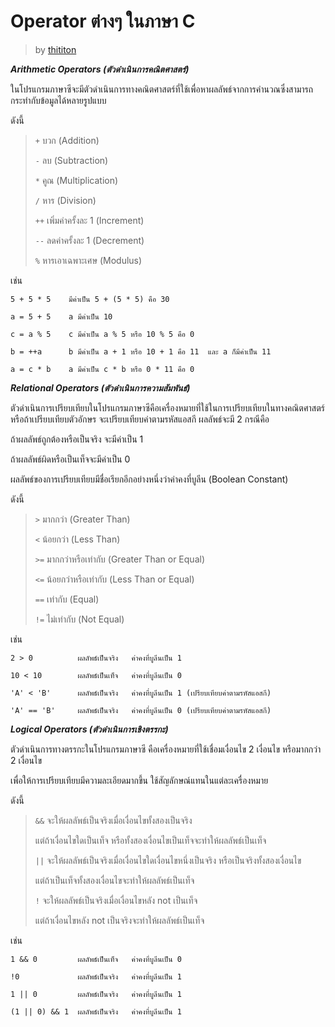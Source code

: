 # Operator ต่างๆ ในภาษา C #
> by [thititon](https://github.com/thititon)

***Arithmetic Operators (ตัวดำเนินการคณิตศาสตร์)***

ในโปรแกรมภาษาซีจะมีตัวดำเนินการทางคณิตศาสตร์ที่ใช้เพื่อหาผลลัพธ์จากการคำนวณซึ่งสามารถกระทำกับข้อมูลได้หลายรูปแบบ

ดังนี้

> `+`       บวก (Addition)  
>
> `-`       ลบ (Subtraction)
>
> `*`       คูณ (Multiplication)
>
> `/`       หาร (Division)
>
> `++`      เพิ่มค่าครั้งละ 1 (Increment)
>
> `--`      ลดค่าครั้งละ 1 (Decrement)
>
> `%`       หารเอาเฉพาะเศษ (Modulus)

เช่น

```
5 + 5 * 5    มีค่าเป็น 5 + (5 * 5) คือ 30

a = 5 + 5    a มีค่าเป็น 10

c = a % 5    c มีค่าเป็น a % 5 หรือ 10 % 5 คือ 0

b = ++a      b มีค่าเป็น a + 1 หรือ 10 + 1 คือ 11  และ a ก็มีค่าเป็น 11

a = c * b    a มีค่าเป็น c * b หรือ 0 * 11 คือ 0
```



***Relational Operators (ตัวดำเนินการความสัมพันธ์)***

ตัวดำเนินการเปรียบเทียบในโปรแกรมภาษาซีคือเครื่องหมายที่ใช้ในการเปรียบเทียบในทางคณิตศาสตร์ หรือถ้าเปรียบเทียบตัวอักษร จะเปรียบเทียบค่าตามรหัสแอสกี ผลลัพธ์จะมี 2 กรณีคือ

ถ้าผลลัพธ์ถูกต้องหรือเป็นจริง จะมีค่าเป็น 1

ถ้าผลลัพธ์ผิดหรือเป็นเท็จจะมีค่าเป็น 0

ผลลัพธ์ของการเปรียบเทียบมีชื่อเรียกอีกอย่างหนึ่งว่าค่าคงที่บูลีน (Boolean Constant)

ดังนี้

> `>` มากกว่า (Greater Than)
>
> `<` น้อยกว่า (Less Than)
>
> `>=` มากกว่าหรือเท่ากับ (Greater Than or Equal)
>
> `<=` น้อยกว่าหรือเท่ากับ (Less Than or Equal)
>
> `==` เท่ากับ (Equal)
>
> `!=` ไม่เท่ากับ (Not Equal)

เช่น

```
2 > 0          ผลลัพธ์เป็นจริง   ค่าคงที่บูลีนเป็น 1

10 < 10        ผลลัพธ์เป็นเท็จ   ค่าคงที่บูลีนเป็น 0

'A' < 'B'      ผลลัพธ์เป็นจริง   ค่าคงที่บูลีนเป็น 1 (เปรียบเทียบค่าตามรหัสแอสกี)

'A' == 'B'     ผลลัพธ์เป็นจริง   ค่าคงที่บูลีนเป็น 0 (เปรียบเทียบค่าตามรหัสแอสกี)
```

***Logical Operators (ตัวดำเนินการเชิงตรรกะ)***

ตัวดำเนินการทางตรรกะในโปรแกรมภาษาซี คือเครื่องหมายที่ใช้เชื่อมเงื่อนไข 2 เงื่อนไข หรือมากกว่า 2 เงื่อนไข

เพื่อให้การเปรียบเทียบมีความละเอียดมากขึ้น ใช้สัญลักษณ์แทนในแต่ละเครื่องหมาย

ดังนี้

> `&&` จะให้ผลลัพธ์เป็นจริงเมื่อเงื่อนไขทั้งสองเป็นจริง
>
> แต่ถ้าเงื่อนไขใดเป็นเท็จ หรือทั้งสองเงื่อนไขเป็นเท็จจะทำให้ผลลัพธ์เป็นเท็จ
>
> `||` จะให้ผลลัพธ์เป็นจริงเมื่อเงื่อนไขใดเงื่อนไขหนึ่งเป็นจริง หรือเป็นจริงทั้งสองเงื่อนไข
>
> แต่ถ้าเป็นเท็จทั้งสองเงื่อนไขจะทำให้ผลลัพธ์เป็นเท็จ
>
> `!` จะให้ผลลัพธ์เป็นจริงเมื่อเงื่อนไขหลัง not เป็นเท็จ
>
> แต่ถ้าเงื่อนไขหลัง not เป็นจริงจะทำให้ผลลัพธ์เป็นเท็จ

เช่น

```
1 && 0         ผลลัพธ์เป็นเท็จ   ค่าคงที่บูลีนเป็น 0

!0             ผลลัพธ์เป็นจริง   ค่าคงที่บูลีนเป็น 1

1 || 0         ผลลัพธ์เป็นจริง   ค่าคงที่บูลีนเป็น 1

(1 || 0) && 1  ผลลัพธ์เป็นจริง   ค่าคงที่บูลีนเป็น 1
```
